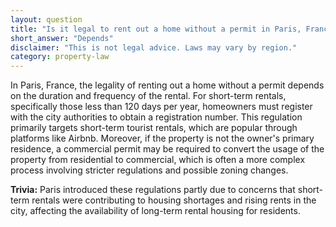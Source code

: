 ```yaml
---
layout: question
title: "Is it legal to rent out a home without a permit in Paris, France?"
short_answer: "Depends"
disclaimer: "This is not legal advice. Laws may vary by region."
category: property-law
---
```

In Paris, France, the legality of renting out a home without a permit depends on the duration and frequency of the rental. For short-term rentals, specifically those less than 120 days per year, homeowners must register with the city authorities to obtain a registration number. This regulation primarily targets short-term tourist rentals, which are popular through platforms like Airbnb. Moreover, if the property is not the owner's primary residence, a commercial permit may be required to convert the usage of the property from residential to commercial, which is often a more complex process involving stricter regulations and possible zoning changes.

**Trivia:** Paris introduced these regulations partly due to concerns that short-term rentals were contributing to housing shortages and rising rents in the city, affecting the availability of long-term rental housing for residents.
